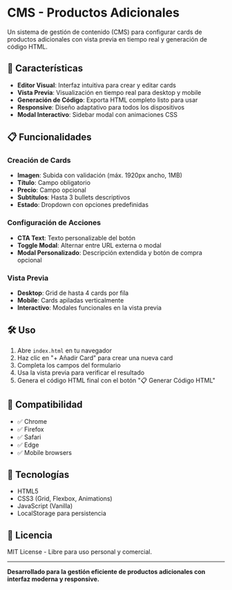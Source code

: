 # CMS - Productos Adicionales

Un sistema de gestión de contenido (CMS) para configurar cards de productos adicionales con vista previa en tiempo real y generación de código HTML.

## 🚀 Características

- **Editor Visual**: Interfaz intuitiva para crear y editar cards
- **Vista Previa**: Visualización en tiempo real para desktop y mobile
- **Generación de Código**: Exporta HTML completo listo para usar
- **Responsive**: Diseño adaptativo para todos los dispositivos
- **Modal Interactivo**: Sidebar modal con animaciones CSS

## 📋 Funcionalidades

### Creación de Cards
- **Imagen**: Subida con validación (máx. 1920px ancho, 1MB)
- **Título**: Campo obligatorio
- **Precio**: Campo opcional
- **Subtítulos**: Hasta 3 bullets descriptivos
- **Estado**: Dropdown con opciones predefinidas

### Configuración de Acciones
- **CTA Text**: Texto personalizable del botón
- **Toggle Modal**: Alternar entre URL externa o modal
- **Modal Personalizado**: Descripción extendida y botón de compra opcional

### Vista Previa
- **Desktop**: Grid de hasta 4 cards por fila
- **Mobile**: Cards apiladas verticalmente
- **Interactivo**: Modales funcionales en la vista previa

## 🛠️ Uso

1. Abre `index.html` en tu navegador
2. Haz clic en "+ Añadir Card" para crear una nueva card
3. Completa los campos del formulario
4. Usa la vista previa para verificar el resultado
5. Genera el código HTML final con el botón "📋 Generar Código HTML"

## 📱 Compatibilidad

- ✅ Chrome
- ✅ Firefox
- ✅ Safari
- ✅ Edge
- ✅ Mobile browsers

## 🎨 Tecnologías

- HTML5
- CSS3 (Grid, Flexbox, Animations)
- JavaScript (Vanilla)
- LocalStorage para persistencia

## 📄 Licencia

MIT License - Libre para uso personal y comercial.

---

**Desarrollado para la gestión eficiente de productos adicionales con interfaz moderna y responsive.**